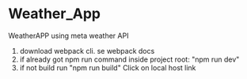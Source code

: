 # Weather_App
WeatherAPP using meta weather API


1. download webpack cli. se webpack docs
2. if already got npm run command inside project root: "npm run dev"
3. if not build run "npm run build"
Click on local host link
